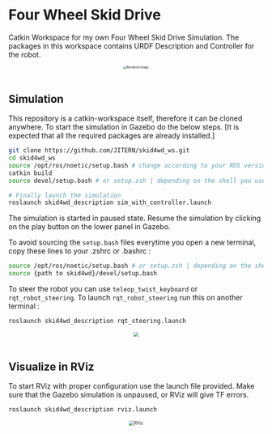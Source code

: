 # Four Wheel Skid Drive

Catkin Workspace for my own Four Wheel Skid Drive Simulation.
The packages in this workspace contains URDF Description and Controller for the robot.

<center><img src="images/render1.png" alt="Rendered Image" style="zoom: 40%;" /></center>

</br>



## Simulation

This repository is a catkin-workspace itself, therefore it can be cloned anywhere. To start the simulation in Gazebo do the below steps. [It is expected that all the required packages are already installed.]



```bash
git clone https://github.com/JITERN/skid4wd_ws.git
cd skid4wd_ws
source /opt/ros/noetic/setup.bash # change according to your ROS version
catkin build
source devel/setup.bash # or setup.zsh | depending on the shell you use

# Finally launch the simulation
roslaunch skid4wd_description sim_with_controller.launch
```



The simulation is started in paused state. Resume the simulation by clicking on the play button on the lower panel in Gazebo. 



To avoid sourcing the `setup.bash` files everytime you open a new terminal, copy these lines to your .zshrc or .bashrc :

```bash
source /opt/ros/noetic/setup.bash # or setup.zsh | depending on the shell you use
source {path to skid4wd}/devel/setup.bash
```



To steer the robot you can use `teleop_twist_keyboard` or `rqt_robot_steering`. To launch `rqt_robot_steering` run this on another terminal :

```bash
roslaunch skid4wd_description rqt_steering.launch
```



<center><img src="images/gazebo_sim.gif" style="zoom: 60%;"/></center>

</br>



## Visualize in RViz



To start RViz with proper configuration use the launch file provided. Make sure that the Gazebo simulation is unpaused, or RViz will give TF errors.

```bash
roslaunch skid4wd_description rviz.launch
```

 

<center><img src="images/rviz.gif" alt="RViz" style="zoom:60%;" /></center>

